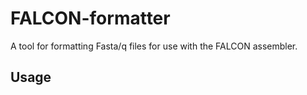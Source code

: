 # FALCON-formatter
A tool for formatting Fasta/q files for use with the FALCON assembler.
## Usage

